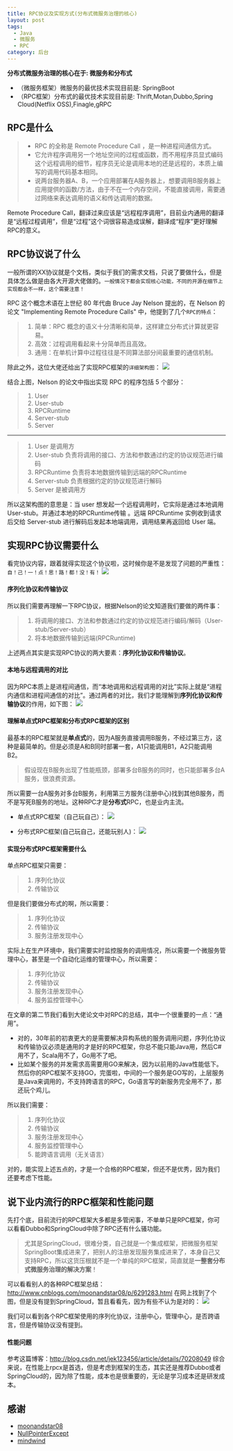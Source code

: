 ```yaml
---
title: RPC协议及实现方式(分布式微服务治理的核心)
layout: post
tags:
  - Java
  - 微服务
  - RPC
category: 后台
---
```

**分布式微服务治理的核心在于: 微服务和分布式**
- （微服务框架）微服务的最优技术实现目前是: SpringBoot
- （RPC框架）分布式的最优技术实现目前是: Thrift,Motan,Dubbo,Spring Cloud(Netflix OSS),Finagle,gRPC

## RPC是什么
> - RPC 的全称是 Remote Procedure Call ，是一种进程间通信方式。
> - 它允许程序调用另一个地址空间的过程或函数，而不用程序员显式编码这个远程调用的细节，程序员无论是调用本地的还是远程的，本质上编写的调用代码基本相同。
> - 说两台服务器A、B，一个应用部署在A服务器上，想要调用B服务器上应用提供的函数/方法，由于不在一个内存空间，不能直接调用，需要通过网络来表达调用的语义和传达调用的数据。

Remote Procedure Call，翻译过来应该是“远程程序调用”，目前业内通用的翻译是“远程过程调用”，但是“过程”这个词很容易造成误解，翻译成“程序”更好理解RPC的意义。

## RPC协议说了什么
一般所谓的XX协议就是个文档，类似于我们的需求文档，只说了要做什么，但是具体怎么做是由各大开源大佬做的。`一般情况下都会实现核心功能，不同的开源在细节上实现都会不一样，这个需要注意！`

RPC 这个概念术语在上世纪 80 年代由 Bruce Jay Nelson 提出的，在 Nelson 的论文 "Implementing Remote Procedure Calls" 中，他提到了几个`RPC的特点`：
> 1. 简单：RPC 概念的语义十分清晰和简单，这样建立分布式计算就更容易。
> 2. 高效：过程调用看起来十分简单而且高效。
> 3. 通用：在单机计算中过程往往是不同算法部分间最重要的通信机制。

除此之外，这位大佬还给出了实现RPC框架的`详细架构图`：
[![](http://7xkmea.com1.z0.glb.clouddn.com/githubioRPC%E5%8D%8F%E8%AE%AE%E5%8F%8A%E5%AE%9E%E7%8E%B0%E6%96%B9%E5%BC%8F%28%E5%BE%AE%E6%9C%8D%E5%8A%A1%E6%A0%B8%E5%BF%83%29-1.png)](http://7xkmea.com1.z0.glb.clouddn.com/githubioRPC%E5%8D%8F%E8%AE%AE%E5%8F%8A%E5%AE%9E%E7%8E%B0%E6%96%B9%E5%BC%8F%28%E5%BE%AE%E6%9C%8D%E5%8A%A1%E6%A0%B8%E5%BF%83%29-1.png)

结合上图，Nelson 的论文中指出实现 RPC 的程序包括 5 个部分：
> 1. User
> 2. User-stub
> 3. RPCRuntime
> 4. Server-stub
> 5. Server

------------

> 1. User 是调用方
> 2. User-stub 负责将调用的接口、方法和参数通过约定的协议规范进行编码
> 3. RPCRuntime 负责将本地数据传输到远端的RPCRuntime
> 4. Server-stub 负责根据约定的协议规范进行解码
> 5. Server 是被调用方

所以这架构图的意思是：当 user 想发起一个远程调用时，它实际是通过本地调用 User-stub。并通过本地的RPCRuntime传输 。远端 RPCRuntime 实例收到请求后交给 Server-stub 进行解码后发起本地端调用，调用结果再返回给 User 端。

## 实现RPC协议需要什么
看完协议内容，跟着就得实现这个协议啦，这时候你是不是发现了问题的严重性：`自！己！一！点！思！路！都！没！有！`
[![](http://7xkmea.com1.z0.glb.clouddn.com/githubioRPC%E5%8D%8F%E8%AE%AE%E5%8F%8A%E5%AE%9E%E7%8E%B0%E6%96%B9%E5%BC%8F%28%E5%BE%AE%E6%9C%8D%E5%8A%A1%E6%A0%B8%E5%BF%83%29-2.gif)](http://7xkmea.com1.z0.glb.clouddn.com/githubioRPC%E5%8D%8F%E8%AE%AE%E5%8F%8A%E5%AE%9E%E7%8E%B0%E6%96%B9%E5%BC%8F%28%E5%BE%AE%E6%9C%8D%E5%8A%A1%E6%A0%B8%E5%BF%83%29-2.gif)

#### 序列化协议和传输协议
所以我们需要再理解一下RPC协议，根据Nelson的论文知道我们要做的两件事：
> 1. 将调用的接口、方法和参数通过约定的协议规范进行编码/解码（User-stub/Server-stub）
> 2. 将本地数据传输到远端(RPCRuntime)

上述两点其实是实现RPC协议的两大要素：**序列化协议和传输协议**。

#### 本地与远程调用的对比
因为RPC本质上是进程间通信，而“本地调用和远程调用的对比”实际上就是“进程内通信和进程间通信的对比”。通过两者的对比，我们才能理解到**序列化协议和传输协议**的作用，如下图：
[![](http://7xkmea.com1.z0.glb.clouddn.com/githubioRPC%E5%8D%8F%E8%AE%AE%E5%8F%8A%E5%AE%9E%E7%8E%B0%E6%96%B9%E5%BC%8F%28%E5%BE%AE%E6%9C%8D%E5%8A%A1%E6%A0%B8%E5%BF%83%29-4.png)](http://7xkmea.com1.z0.glb.clouddn.com/githubioRPC%E5%8D%8F%E8%AE%AE%E5%8F%8A%E5%AE%9E%E7%8E%B0%E6%96%B9%E5%BC%8F%28%E5%BE%AE%E6%9C%8D%E5%8A%A1%E6%A0%B8%E5%BF%83%29-4.png)

#### 理解单点式RPC框架和分布式RPC框架的区别
最基本的RPC框架就是**单点式**的，因为A服务直接调用B服务，不经过第三方，这种是最简单的。但是必须是A和B同时部署一套，A1只能调用B1，A2只能调用B2。
> 假设现在B服务出现了性能瓶颈，部署多台B服务的同时，也只能部署多台A服务，很浪费资源。

所以需要一台A服务对多台B服务，利用第三方服务(注册中心)找到其他B服务，而不是写死B服务的地址。这种RPC才是**分布式**RPC，也是业内主流。

* 单点式RPC框架（自己玩自己）：
[![](http://7xkmea.com1.z0.glb.clouddn.com/RPC%E5%8D%8F%E8%AE%AE%E5%8F%8A%E5%AE%9E%E7%8E%B0%E6%96%B9%E5%BC%8F%28%E5%BE%AE%E6%9C%8D%E5%8A%A1%E6%A0%B8%E5%BF%83%29-6.png)](http://7xkmea.com1.z0.glb.clouddn.com/RPC%E5%8D%8F%E8%AE%AE%E5%8F%8A%E5%AE%9E%E7%8E%B0%E6%96%B9%E5%BC%8F%28%E5%BE%AE%E6%9C%8D%E5%8A%A1%E6%A0%B8%E5%BF%83%29-6.png)

* 分布式RPC框架(自己玩自己，还能玩别人)：
[![](http://7xkmea.com1.z0.glb.clouddn.com/RPC%E5%8D%8F%E8%AE%AE%E5%8F%8A%E5%AE%9E%E7%8E%B0%E6%96%B9%E5%BC%8F%28%E5%BE%AE%E6%9C%8D%E5%8A%A1%E6%A0%B8%E5%BF%83%29-5.png)](http://7xkmea.com1.z0.glb.clouddn.com/RPC%E5%8D%8F%E8%AE%AE%E5%8F%8A%E5%AE%9E%E7%8E%B0%E6%96%B9%E5%BC%8F%28%E5%BE%AE%E6%9C%8D%E5%8A%A1%E6%A0%B8%E5%BF%83%29-5.png)

#### 实现分布式RPC框架需要什么
单点RPC框架只需要：
> 1. 序列化协议
> 2. 传输协议

但是我们要做分布式的啊，所以需要：
> 1. 序列化协议
> 2. 传输协议
> 3. 服务注册发现中心

实际上在生产环境中，我们需要实时监控服务的调用情况，所以需要一个微服务管理中心，甚至是一个自动化运维的管理中心，所以需要：
> 1. 序列化协议
> 2. 传输协议
> 3. 服务注册发现中心
> 4. 服务监控管理中心

在文章的第二节我们看到大佬论文中对RPC的总结，其中一个很重要的一点：“通用”。
-  对的，30年前的初衷更大的是需要解决异构系统的服务调用问题，序列化协议和传输协议必须是通用的才是好的RPC框架，你总不能只能Java用，然后C#用不了，Scala用不了，Go用不了吧。
- 比如某个服务的并发需求高需要用GO来解决，因为以前用的Java性能低下。然后你的RPC框架不支持GO，完蛋啦，中间的一个服务是GO写的，上层服务是Java来调用的，不支持跨语言的RPC，Go语言写的新服务完全用不了，那还玩个鸡儿。

所以我们需要：
> 1. 序列化协议
> 2. 传输协议
> 3. 服务注册发现中心
> 4. 服务监控管理中心
> 5. 能跨语言调用（无关语言）

对的，能实现上述五点的，才是一个合格的RPC框架，但还不是优秀，因为我们还要考虑下性能。

## 说下业内流行的RPC框架和性能问题
先打个底，目前流行的RPC框架大多都是多管闲事，不单单只是RPC框架，你可以看看Dubbo和SpringCloud中除了RPC还有什么骚功能。
> 尤其是SpringCloud，很难分类，自己就是一个集成框架，把微服务框架SpringBoot集成进来了，把别人的注册发现服务集成进来了，本身自己又支持RPC，所以这货压根就不是一个单纯的RPC框架，简直就是**一整套分布式微服务治理的解决方案**！

可以看看别人的各种RPC框架总结：http://www.cnblogs.com/moonandstar08/p/6291283.html
在网上找到了个图，但是没有提到SpringCloud，暂且看看先，因为有些不认为是对的：
[![](http://7xkmea.com1.z0.glb.clouddn.com/githubioRPC%E5%8D%8F%E8%AE%AE%E5%8F%8A%E5%AE%9E%E7%8E%B0%E6%96%B9%E5%BC%8F%28%E5%BE%AE%E6%9C%8D%E5%8A%A1%E6%A0%B8%E5%BF%83%29-7.png)](http://7xkmea.com1.z0.glb.clouddn.com/githubioRPC%E5%8D%8F%E8%AE%AE%E5%8F%8A%E5%AE%9E%E7%8E%B0%E6%96%B9%E5%BC%8F%28%E5%BE%AE%E6%9C%8D%E5%8A%A1%E6%A0%B8%E5%BF%83%29-7.png)

我们可以看到各个RPC框架使用的序列化协议，注册中心，管理中心，是否跨语言，但是传输协议没有提到。

#### 性能问题
参考这篇博客：http://blog.csdn.net/jek123456/article/details/70208049
综合来说，在性能上rpcx是首选，但是考虑到框架的生态，其实还是推荐Dubbo或者SpringCloud的，因为除了性能，成本也是很重要的，无论是学习成本还是研发成本。

## 感谢

- [moonandstar08](http://www.cnblogs.com/moonandstar08/p/6291283.html "moonandstar08")
- [NullPointerExcept](http://blog.csdn.net/jek123456/article/details/70208049 "NullPointerExcept")
- [mindwind](http://blog.csdn.net/mindfloating/article/details/39473807 "mindwind")
